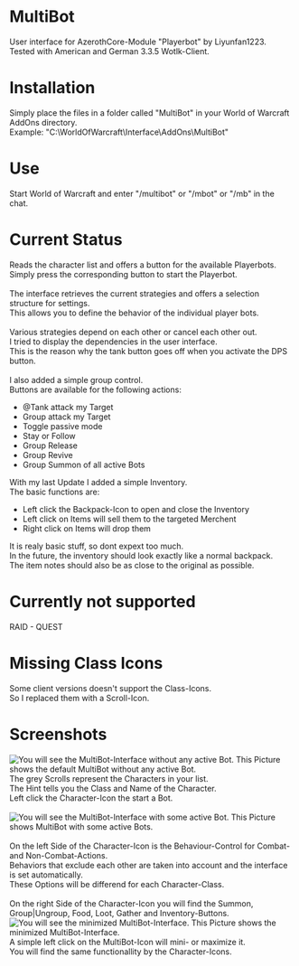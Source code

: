 # MultiBot
User interface for AzerothCore-Module "Playerbot" by Liyunfan1223.<br>
Tested with American and German 3.3.5 Wotlk-Client.
# Installation
Simply place the files in a folder called "MultiBot" in your World of Warcraft AddOns directory.<br>
Example: "C:\WorldOfWarcraft\Interface\AddOns\MultiBot"
# Use
Start World of Warcraft and enter "/multibot" or "/mbot" or "/mb" in the chat.
# Current Status
Reads the character list and offers a button for the available Playerbots.<br>
Simply press the corresponding button to start the Playerbot.<br><br>
The interface retrieves the current strategies and offers a selection structure for settings.<br>
This allows you to define the behavior of the individual player bots.<br><br>
Various strategies depend on each other or cancel each other out.<br>
I tried to display the dependencies in the user interface.<br>
This is the reason why the tank button goes off when you activate the DPS button.<br><br>
I also added a simple group control.<br>
Buttons are available for the following actions:<br>
- @Tank attack my Target
- Group attack my Target
- Toggle passive mode
- Stay or Follow
- Group Release
- Group Revive
- Group Summon of all active Bots<br>

With my last Update I added a simple Inventory.<br>
The basic functions are:<br>
- Left click the Backpack-Icon to open and close the Inventory
- Left click on Items will sell them to the targeted Merchent
- Right click on Items will drop them<br>

It is realy basic stuff, so dont expext too much.<br>
In the future, the inventory should look exactly like a normal backpack.<br>
The item notes should also be as close to the original as possible.<br>
# Currently not supported
RAID - QUEST<br>
# Missing Class Icons
Some client versions doesn't support the Class-Icons.<br>
So I replaced them with a Scroll-Icon.
# Screenshots
![You will see the MultiBot-Interface without any active Bot.](https://github.com/Macx-Lio/MultiBot/blob/Master/MultiBot-Startet.jpg?raw=true)
This Picture shows the default MultiBot without any active Bot.<br>
The grey Scrolls represent the Characters in your list.<br>
The Hint tells you the Class and Name of the Character.<br>
Left click the Character-Icon the start a Bot.<br><br>
![You will see the MultiBot-Interface with some active Bot.](https://github.com/Macx-Lio/MultiBot/blob/Master/MultiBot-Active-Characters.jpg?raw=true)
This Picture shows MultiBot with some active Bots.<br><br>
On the left Side of the Character-Icon is the Behaviour-Control for Combat- and Non-Combat-Actions.<br>
Behaviors that exclude each other are taken into account and the interface is set automatically.<br>
These Options will be differend for each Character-Class.<br><br>
On the right Side of the Character-Icon you will find the Summon, Group|Ungroup, Food, Loot, Gather and Inventory-Buttons.<br>
![You will see the minimized MultiBot-Interface.](https://github.com/Macx-Lio/MultiBot/blob/Master/MultiBot-Minimized.jpg?raw=true)
This Picture shows the minimized MultiBot-Interface.<br>
A simple left click on the MultiBot-Icon will mini- or maximize it.<br>
You will find the same functionallity by the Character-Icons.<br>
